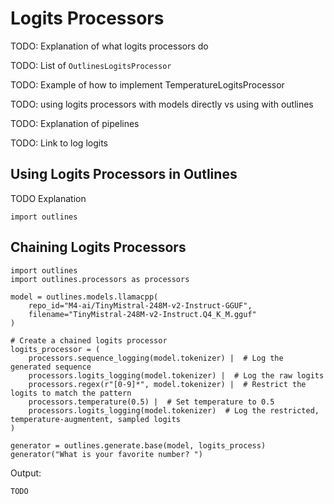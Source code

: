 # Logits Processors

TODO: Explanation of what logits processors do

TODO: List of `OutlinesLogitsProcessor`

TODO: Example of how to implement TemperatureLogitsProcessor

TODO: using logits processors with models directly vs using with outlines

TODO: Explanation of pipelines

TODO: Link to log logits

## Using Logits Processors in Outlines

TODO Explanation

```
import outlines
```


## Chaining Logits Processors

```
import outlines
import outlines.processors as processors

model = outlines.models.llamacpp(
    repo_id="M4-ai/TinyMistral-248M-v2-Instruct-GGUF",
    filename="TinyMistral-248M-v2-Instruct.Q4_K_M.gguf"
)

# Create a chained logits processor
logits_processor = (
    processors.sequence_logging(model.tokenizer) |  # Log the generated sequence
	processors.logits_logging(model.tokenizer) |  # Log the raw logits
	processors.regex(r"[0-9]*", model.tokenizer) |  # Restrict the logits to match the pattern
	processors.temperature(0.5) |  # Set temperature to 0.5
	processors.logits_logging(model.tokenizer)  # Log the restricted, temperature-augmentent, sampled logits
)

generator = outlines.generate.base(model, logits_process)
generator("What is your favorite number? ")
```

Output:
```
TODO
```
